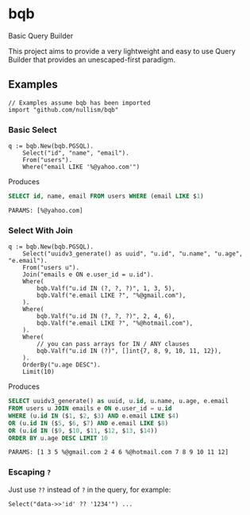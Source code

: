 # bqb
Basic Query Builder

This project aims to provide a very lightweight and easy to use Query Builder
that provides an unescaped-first paradigm.

## Examples

```golang
// Examples assume bqb has been imported
import "github.com/nullism/bqb"
```

### Basic Select

```golang
q := bqb.New(bqb.PGSQL).
    Select("id", "name", "email").
    From("users").
    Where("email LIKE '%@yahoo.com'")
```

Produces

```sql
SELECT id, name, email FROM users WHERE (email LIKE $1)
```
```
PARAMS: [%@yahoo.com]
```

### Select With Join

```golang
q := bqb.New(bqb.PGSQL).
    Select("uuidv3_generate() as uuid", "u.id", "u.name", "u.age", "e.email").
    From("users u").
    Join("emails e ON e.user_id = u.id").
    Where(
        bqb.Valf("u.id IN (?, ?, ?)", 1, 3, 5),
        bqb.Valf("e.email LIKE ?", "%@gmail.com"),
    ).
    Where(
        bqb.Valf("u.id IN (?, ?, ?)", 2, 4, 6),
        bqb.Valf("e.email LIKE ?", "%@hotmail.com"),
    ).
    Where(
        // you can pass arrays for IN / ANY clauses
        bqb.Valf("u.id IN (?)", []int{7, 8, 9, 10, 11, 12}),
    ).
    OrderBy("u.age DESC").
    Limit(10)

```

Produces

```sql
SELECT uuidv3_generate() as uuid, u.id, u.name, u.age, e.email
FROM users u JOIN emails e ON e.user_id = u.id
WHERE (u.id IN ($1, $2, $3) AND e.email LIKE $4)
OR (u.id IN ($5, $6, $7) AND e.email LIKE $8)
OR (u.id IN ($9, $10, $11, $12, $13, $14))
ORDER BY u.age DESC LIMIT 10
```
```
PARAMS: [1 3 5 %@gmail.com 2 4 6 %@hotmail.com 7 8 9 10 11 12]
```

### Escaping `?`

Just use `??` instead of `?` in the query, for example:

```golang
Select("data->>'id' ?? '1234'") ...
```